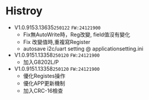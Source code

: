 # Histroy

- V1.0.9153.13635`250122`
`FW:24121900`
  - Fix無AutoWrite時，Reg改變, field值沒有變化
  - Fix 改變值時,重複寫Register
  - autosave i2c/uart setting @ applicationsetting.ini
- V1.0.9151.13358`250120`
`FW:24121900`
  - 加入G8202L/P
- V1.0.9151.13358`250120`
`FW:24121900`
  - 優化Registes操作
  - 優化APP更新機制
  - 加入CRC-16檢查
